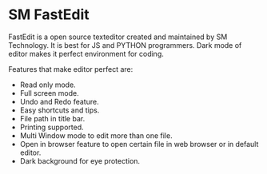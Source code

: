 # SM FastEdit
FastEdit is a open source texteditor created and maintained by SM Technology. It is best for JS and PYTHON programmers. Dark mode of editor makes it perfect environment for coding.

Features that make editor perfect are:
* Read only mode.
* Full screen mode.
* Undo and Redo feature.
* Easy shortcuts and tips.
* File path in title bar.
* Printing supported.
* Multi Window mode to edit more than one file.
* Open in browser feature to open certain file in web browser or in default editor.
* Dark background for eye protection.
